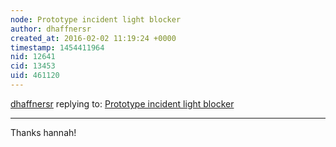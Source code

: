 ```yaml
---
node: Prototype incident light blocker
author: dhaffnersr
created_at: 2016-02-02 11:19:24 +0000
timestamp: 1454411964
nid: 12641
cid: 13453
uid: 461120
---
```




[dhaffnersr](../profile/dhaffnersr) replying to: [Prototype incident light blocker](../notes/dhaffnersr/02-01-2016/prototype-incident-light-blocker)

----
Thanks hannah!